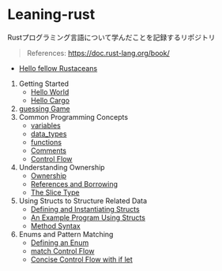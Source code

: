 # Leaning-rust

Rustプログラミング言語について学んだことを記録するリポジトリ

> References: https://doc.rust-lang.org/book/

- [Hello fellow Rustaceans](https://github.com/ittokun/leaning-rust/tree/main/projects/hello_fellow_rustaceans)

1. Getting Started
   - [Hello World](https://github.com/ittokun/leaning-rust/tree/main/projects/hello_world)
   - [Hello Cargo](https://github.com/ittokun/leaning-rust/tree/main/projects/hello_cargo)
2. [guessing Game](https://github.com/ittokun/leaning-rust/tree/main/projects/guessing_game)
3. Common Programming Concepts
   - [variables](https://github.com/ittokun/leaning-rust/tree/main/projects/variables)
   - [data_types](https://github.com/ittokun/leaning-rust/tree/main/projects/data_types)
   - [functions](https://github.com/ittokun/leaning-rust/tree/main/projects/functions)
   - [Comments](https://github.com/ittokun/leaning-rust/tree/main/projects/comments)
   - [Control Flow](https://github.com/ittokun/leaning-rust/tree/main/projects/control_flow)
4. Understanding Ownership
   - [Ownership](https://github.com/ittokun/leaning-rust/tree/main/projects/ownership)
   - [References and Borrowing](https://github.com/ittokun/leaning-rust/tree/main/projects/references_and_borrowing)
   - [The Slice Type](https://github.com/ittokun/leaning-rust/tree/main/projects/slice_type)
5. Using Structs to Structure Related Data
   - [Defining and Instantiating Structs](https://github.com/ittokun/leaning-rust/tree/main/projects/struct_introduction)
   - [An Example Program Using Structs](https://github.com/ittokun/leaning-rust/tree/main/projects/struct_rectangle)
   - [Method Syntax](https://github.com/ittokun/leaning-rust/tree/main/projects/struct_rectangle_2)
6. Enums and Pattern Matching
   - [Defining an Enum](https://github.com/ittokun/leaning-rust/tree/main/projects/defining_enum)
   - [match Control Flow](https://github.com/ittokun/leaning-rust/tree/main/projects/match_control_flow)
   - [Concise Control Flow with if let](https://github.com/ittokun/leaning-rust/tree/main/projects/if_let_control_flow)
